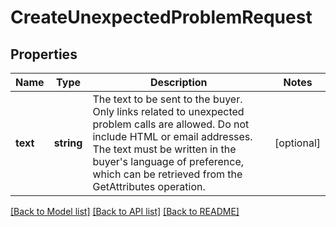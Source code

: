 # CreateUnexpectedProblemRequest

## Properties
Name | Type | Description | Notes
------------ | ------------- | ------------- | -------------
**text** | **string** | The text to be sent to the buyer. Only links related to unexpected problem calls are allowed. Do not include HTML or email addresses. The text must be written in the buyer&#x27;s language of preference, which can be retrieved from the GetAttributes operation. | [optional] 

[[Back to Model list]](../../README.md#documentation-for-models) [[Back to API list]](../../README.md#documentation-for-api-endpoints) [[Back to README]](../../README.md)

